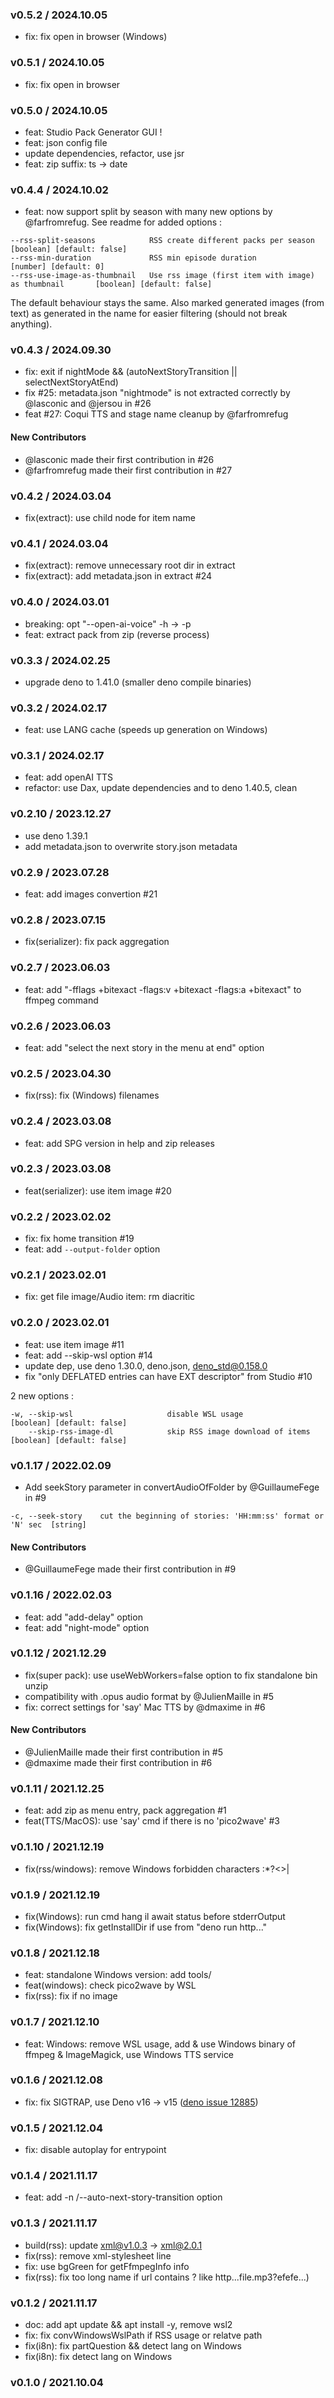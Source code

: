 ### v0.5.2 / 2024.10.05

- fix: fix open in browser (Windows)

### v0.5.1 / 2024.10.05

- fix: fix open in browser

### v0.5.0 / 2024.10.05

- feat: Studio Pack Generator GUI !
- feat: json config file
- update dependencies, refactor, use jsr
- feat: zip suffix: ts → date

### v0.4.4 / 2024.10.02

- feat: now support split by season with many new options by @farfromrefug. See
  readme for added options :

```
--rss-split-seasons            RSS create different packs per season                    [boolean] [default: false]
--rss-min-duration             RSS min episode duration                                      [number] [default: 0]
--rss-use-image-as-thumbnail   Use rss image (first item with image) as thumbnail       [boolean] [default: false]
```

The default behaviour stays the same. Also marked generated images (from text)
as generated in the name for easier filtering (should not break anything).

### v0.4.3 / 2024.09.30

- fix: exit if nightMode && (autoNextStoryTransition || selectNextStoryAtEnd)
- fix #25: metadata.json "nightmode" is not extracted correctly by @lasconic and
  @jersou in #26
- feat #27: Coqui TTS and stage name cleanup by @farfromrefug

#### New Contributors

- @lasconic made their first contribution in #26
- @farfromrefug made their first contribution in #27

### v0.4.2 / 2024.03.04

- fix(extract): use child node for item name

### v0.4.1 / 2024.03.04

- fix(extract): remove unnecessary root dir in extract
- fix(extract): add metadata.json in extract #24

### v0.4.0 / 2024.03.01

- breaking: opt "--open-ai-voice" -h → -p
- feat: extract pack from zip (reverse process)

### v0.3.3 / 2024.02.25

- upgrade deno to 1.41.0 (smaller deno compile binaries)

### v0.3.2 / 2024.02.17

- feat: use LANG cache (speeds up generation on Windows)

### v0.3.1 / 2024.02.17

- feat: add openAI TTS
- refactor: use Dax, update dependencies and to deno 1.40.5, clean

### v0.2.10 / 2023.12.27

- use deno 1.39.1
- add metadata.json to overwrite story.json metadata

### v0.2.9 / 2023.07.28

- feat: add images convertion #21

### v0.2.8 / 2023.07.15

- fix(serializer): fix pack aggregation

### v0.2.7 / 2023.06.03

- feat: add "-fflags +bitexact -flags:v +bitexact -flags:a +bitexact" to ffmpeg
  command

### v0.2.6 / 2023.06.03

- feat: add "select the next story in the menu at end" option

### v0.2.5 / 2023.04.30

- fix(rss): fix (Windows) filenames

### v0.2.4 / 2023.03.08

- feat: add SPG version in help and zip releases

### v0.2.3 / 2023.03.08

- feat(serializer): use item image #20

### v0.2.2 / 2023.02.02

- fix: fix home transition #19
- feat: add `--output-folder` option

### v0.2.1 / 2023.02.01

- fix: get file image/Audio item: rm diacritic

### v0.2.0 / 2023.02.01

- feat: use item image #11
- feat: add --skip-wsl option #14
- update dep, use deno 1.30.0, deno.json, deno_std@0.158.0
- fix "only DEFLATED entries can have EXT descriptor" from Studio #10

2 new options :

```
-w, --skip-wsl                     disable WSL usage                                        [boolean] [default: false]
    --skip-rss-image-dl            skip RSS image download of items                         [boolean] [default: false]
```

### v0.1.17 / 2022.02.09

- Add seekStory parameter in convertAudioOfFolder by @GuillaumeFege in #9

```
-c, --seek-story    cut the beginning of stories: 'HH:mm:ss' format or 'N' sec  [string]
```

#### New Contributors

- @GuillaumeFege made their first contribution in #9

### v0.1.16 / 2022.02.03

- feat: add "add-delay" option
- feat: add "night-mode" option

### v0.1.12 / 2021.12.29

- fix(super pack): use useWebWorkers=false option to fix standalone bin unzip
- compatibility with .opus audio format by @JulienMaille in #5
- fix: correct settings for 'say' Mac TTS by @dmaxime in #6

#### New Contributors

- @JulienMaille made their first contribution in #5
- @dmaxime made their first contribution in #6

### v0.1.11 / 2021.12.25

- feat: add zip as menu entry, pack aggregation #1
- feat(TTS/MacOS): use 'say' cmd if there is no 'pico2wave' #3

### v0.1.10 / 2021.12.19

- fix(rss/windows): remove Windows forbidden characters \:*?<>|

### v0.1.9 / 2021.12.19

- fix(Windows): run cmd hang il await status before stderrOutput
- fix(Windows): fix getInstallDir if use from "deno run http..."

### v0.1.8 / 2021.12.18

- feat: standalone Windows version: add tools/
- feat(windows): check pico2wave by WSL
- fix(rss): fix if no image

### v0.1.7 / 2021.12.10

- feat: Windows: remove WSL usage, add & use Windows binary of ffmpeg &
  ImageMagick, use Windows TTS service

### v0.1.6 / 2021.12.08

- fix: fix SIGTRAP, use Deno v16 → v15
  ([deno issue 12885](https://github.com/denoland/deno/issues/12885))

### v0.1.5 / 2021.12.04

- fix: disable autoplay for entrypoint

### v0.1.4 / 2021.11.17

- feat: add -n /--auto-next-story-transition option

### v0.1.3 / 2021.11.17

- build(rss): update xml@v1.0.3 → xml@2.0.1
- fix(rss): remove xml-stylesheet line
- fix: use bgGreen for getFfmpegInfo info
- fix(rss): fix too long name if url contains ? like http...file.mp3?efefe...)

### v0.1.2 / 2021.11.17

- doc: add apt update && apt install -y, remove wsl2
- fix: fix convWindowsWslPath if RSS usage or relatve path
- fix(i8n): fix partQuestion && detect lang on Windows
- fix(i8n): fix detect lang on Windows

### v0.1.0 / 2021.10.04

